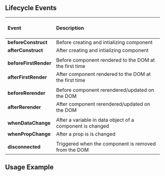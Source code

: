 ## Lifecycle Events

| <br>Event<br><br>   |      Description      |
|:----------|:-------------|
| **beforeConstruct** |  Before creating and intializing component |
| **afterConstruct** |    After creating and intializing component   |
|||
| **beforeFirstRender** | Before component rendered to the DOM at the first time |
| **afterFirstRender** | After component rendered to the DOM at the first time |
|||
| **beforeRerender** | Before component rerendered/updated on the DOM |
| **afterRerender** | After component rerendered/updated on the DOM |
|||
| **whenDataChange** | After a variable in data object of a component is changed |
| **whenPropChange** | After a prop is is changed |
|||
| **disconnected** | Triggered when the component is removed from the DOM |

## Usage Example

<repl-component id="ugyr2hpkpqeithx" donwload="true"></repl-component>